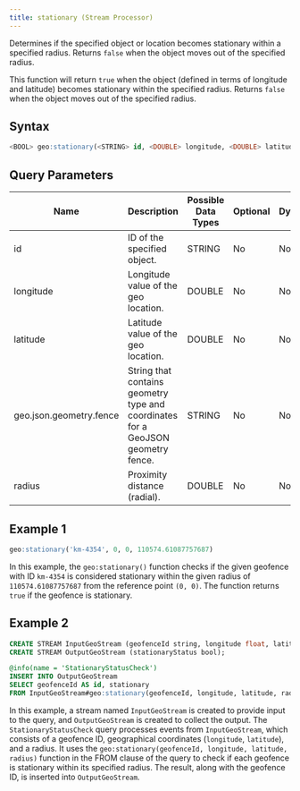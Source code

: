 ```yaml
---
title: stationary (Stream Processor)
---
```


Determines if the specified object or location becomes stationary within a specified radius. Returns `false` when the object moves out of the specified radius.

This function will return `true` when the object (defined in terms of longitude and latitude) becomes stationary within the specified radius. Returns `false` when the object moves out of the specified radius.

## Syntax

```sql
<BOOL> geo:stationary(<STRING> id, <DOUBLE> longitude, <DOUBLE> latitude, <STRING> geo.json.geometry.fence, <DOUBLE> radius)
```

## Query Parameters

| Name              | Description      | Possible Data Types | Optional | Dynamic |
|-------------------|-------------------------------|---------------------|----------|---------|
| id  | ID of the specified object.           | STRING       | No       | No     |
| longitude  | Longitude value of the geo location.           | DOUBLE       | No       | No     |
| latitude | Latitude value of the geo location.     | DOUBLE              | No      | No     |
| geo.json.geometry.fence         | String that contains geometry type and coordinates for a GeoJSON geometry fence. | STRING       | No      | No     |
| radius      | Proximity distance (radial). | DOUBLE     | No      | No     |

## Example 1

```sql
geo:stationary('km-4354', 0, 0, 110574.61087757687)
```

In this example, the `geo:stationary()` function checks if the given geofence with ID `km-4354` is considered stationary within the given radius of `110574.61087757687` from the reference point `(0, 0)`. The function returns `true` if the geofence is stationary.

## Example 2

```sql
CREATE STREAM InputGeoStream (geofenceId string, longitude float, latitude float, radius float);
CREATE STREAM OutputGeoStream (stationaryStatus bool);

@info(name = 'StationaryStatusCheck')
INSERT INTO OutputGeoStream
SELECT geofenceId AS id, stationary 
FROM InputGeoStream#geo:stationary(geofenceId, longitude, latitude, radius);
```

In this example, a stream named `InputGeoStream` is created to provide input to the query, and `OutputGeoStream` is created to collect the output. The `StationaryStatusCheck` query processes events from `InputGeoStream`, which consists of a geofence ID, geographical coordinates (`longitude`, `latitude`), and a radius. It uses the `geo:stationary(geofenceId, longitude, latitude, radius)` function in the FROM clause of the query to check if each geofence is stationary within its specified radius. The result, along with the geofence ID, is inserted into `OutputGeoStream`.
